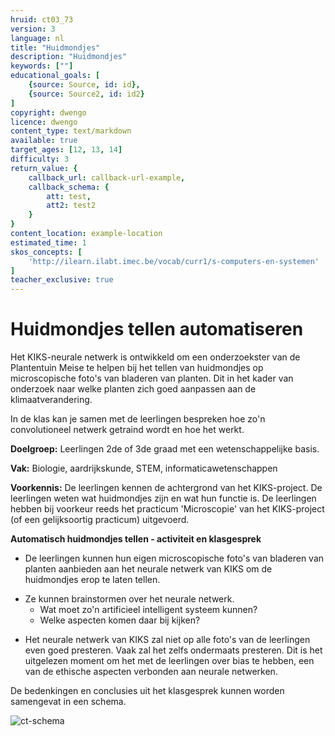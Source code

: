 ```yaml
---
hruid: ct03_73
version: 3
language: nl
title: "Huidmondjes"
description: "Huidmondjes"
keywords: [""]
educational_goals: [
    {source: Source, id: id}, 
    {source: Source2, id: id2}
]
copyright: dwengo
licence: dwengo
content_type: text/markdown
available: true
target_ages: [12, 13, 14]
difficulty: 3
return_value: {
    callback_url: callback-url-example,
    callback_schema: {
        att: test,
        att2: test2
    }
}
content_location: example-location
estimated_time: 1
skos_concepts: [
    'http://ilearn.ilabt.imec.be/vocab/curr1/s-computers-en-systemen'
]
teacher_exclusive: true
---
```

# Huidmondjes tellen automatiseren

Het KIKS-neurale netwerk is ontwikkeld om een onderzoekster van de Plantentuin Meise te helpen bij het tellen van huidmondjes op microscopische foto's van bladeren van planten. Dit in het kader van onderzoek naar welke planten zich goed aanpassen aan de klimaatverandering. 

In de klas kan je samen met de leerlingen bespreken hoe zo'n convolutioneel netwerk getraind wordt en hoe het werkt.

**Doelgroep:** Leerlingen 2de of 3de graad met een wetenschappelijke basis.

**Vak:** Biologie, aardrijkskunde, STEM, informaticawetenschappen

**Voorkennis:** De leerlingen kennen de achtergrond van het KIKS-project. De leerlingen weten wat huidmondjes zijn en wat hun functie is. De leerlingen hebben bij voorkeur reeds het practicum 'Microscopie' van het KIKS-project (of een gelijksoortig practicum) uitgevoerd. 

<div class="alert alert-box alert-warning">
    <strong>Automatisch huidmondjes tellen - activiteit en klasgesprek</strong><br>
<ul><li>De leerlingen kunnen hun eigen microscopische foto's van bladeren van planten aanbieden aan het neurale netwerk van KIKS om de huidmondjes erop te laten tellen.</li></ul>
<ul><li>Ze kunnen brainstormen over het neurale netwerk.
    <ul><li> Wat moet zo'n artificieel intelligent systeem kunnen?</li></ul>
    <ul><li> Welke aspecten komen daar bij kijken?</li></ul>
</li></ul>
<ul><li>Het neurale netwerk van KIKS zal niet op alle foto's van de leerlingen even goed presteren. Vaak zal het zelfs ondermaats presteren. Dit is het uitgelezen moment om het met de leerlingen over bias te hebben, een van de ethische aspecten verbonden aan neurale netwerken. </li></ul>
</div>

De bedenkingen en conclusies uit het klasgesprek kunnen worden samengevat in een schema.

![ct-schema](@learning-object/m_ct03_73/nl/3)


